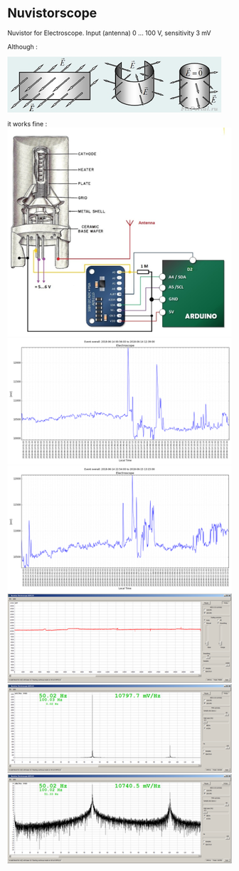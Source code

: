 # Nuvistorscope
Nuvistor for Electroscope. Input (antenna) 0 ... 100 V, sensitivity 3 mV

Although :

![](./pictures/4807.jpg)

it works fine :
![](./pictures/nuvistor_scope.jpg)
![](./pictures/201806141239_ADS1115_volt_1M_data_eventoverall.png)
![](./pictures/201806151315_ADS1115_volt_1M_data_eventoverall.png)
![](./pictures/2018_06_14_21_35_03.png)
![](./pictures/2018_06_14_21_37_40.png)
![](./pictures/2018_06_14_21_41_13.png)

